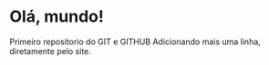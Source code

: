 # Olá, mundo!
 Primeiro repositorio do GIT e GITHUB
Adicionando mais uma linha, diretamente pelo site. 
